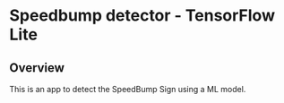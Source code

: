 # Speedbump detector - TensorFlow Lite

## Overview
This is an app to detect the SpeedBump Sign using a ML model.



